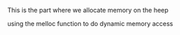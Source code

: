 This is the part where we allocate memory on the heep 

using the  melloc function to do dynamic memory access
